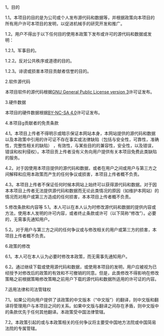 1。目的

1.1。本项目的目的是为公司或个人发布源代码和数据等，并根据政策向本项目的所有用户许可本项目的发明，以促进机械手的研究开发和推广。

1.2。用户不得出于以下任何目的使用本政策下发布或许可的源代码和数据或发明：

1.2.1。军事目的。

1.2.2。反对公共秩序或道德的目的。

1.2.3。诽谤或损害本项目贡献者信誉的目的。

2.软件源代码

本项目软件的源代码根据[GNU General Public License version 3](http://www.gnu.org/licenses/quick-guide-gplv3.en.html)许可证发布。

3.硬件数据

本项目的硬件数据根据[BY-NC-SA 4.0](https://creativecommons.org/licenses/by-nc-sa/4.0/)许可证发布。

4.本项目g贡献者的免责条款

4.1。本项目上传者不得明示或暗示保证本网站本身，本网站提供的源代码和数据以及本政策中引用的许可证不存在事实或法律缺陷（包括与安全性，可靠性，准确性，完整性相关的缺陷） ，有效性，与某些目的的兼容性，安全性，以及错误，错误和权利侵权）。本项目贡上传者没有义务向用户提供有关本项目免费此类缺陷的服务。

4.2。对于因使用本项目提供的源代码和数据，或者在用户之间或用户与第三方之间解释和应用本政策而产生的任何争议或损害，本项目上传者概不负责。

4.3。本项目上传者不保证任何时候本网站上始终可以获得源代码和数据。对于因本本项目上传者无法提供源代码和数据而无论此类情况的原因（如维护本网站）的情况而对用户或第三方造成的任何损害，本本项目上传者概不负责。

5.修改条款和内容等
5.1。本人可以在本人认为时修改源代码和数据的提供内容或方法，使用本人发明的许可内容，或者终止条款或许可（以下简称“修改”）。必要的，无需事先通知用户。

5.2。对于用户与第三方之间的任何争议或与修改相关的用户或第三方的损害，本项目上传者概不负责。

6.政策的修改

6.1。本人可在本人认为必要时修改本政策，而无需事先通知用户。

6.2。通过继续下载或使用源代码和数据，或使用本项目的发明，用户应被视为已经授予对修改后的政策的有效和不可撤销的同意。但是，此类修改不得影响在修改策略之前根据策略修改策略之前用户下载的源代码和数据所适用的许可证的内容。

7.适用法律和司法管辖权

7.1。如果公司向用户提供了该政策的中文版本（“中文版”）的翻译，则中文版和翻译将管理用户与本项目之间的关系。如果中文版与翻译之间存在矛盾，则中文版中的条款优先于任何其他翻译。本政策受中国法律管辖。

7.2。本政策引起的或与本政策相关的任何争议将主要受中国地方法院或中国简易法院的专属管辖。
